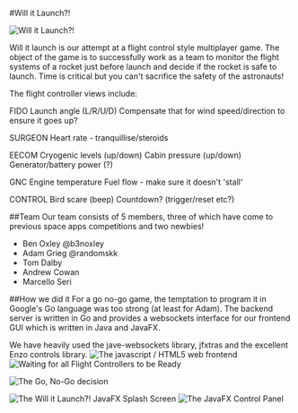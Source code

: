 #Will it Launch?!

![Will it Launch?!](http://i.imgur.com/EROGSUs.png)

Will it launch is our attempt at a flight control style multiplayer game. The object of the game is to successfully work as a team to monitor the flight systems of a rocket just before launch and decide if the rocket is safe to launch. Time is critical but you can't sacrifice the safety of the astronauts!

The flight controller views include:

FIDO
Launch angle (L/R/U/D)
Compensate that for wind speed/direction to ensure it goes up?

SURGEON
Heart rate - tranquillise/steroids

EECOM
Cryogenic levels (up/down)
Cabin pressure (up/down)
Generator/battery power (?)

GNC
Engine temperature
Fuel flow - make sure it doesn't 'stall'

CONTROL
Bird scare (beep)
Countdown? (trigger/reset etc?)

##Team
Our team consists of 5 members, three of which have come to previous space apps competitions and two newbies!
* Ben Oxley @b3noxley
* Adam Grieg @randomskk
* Tom Dalby
* Andrew Cowan
* Marcello Seri

##How we did it
For a go no-go game, the temptation to program it in Google's Go language was too strong (at least for Adam). The backend server is written in Go and provides a websockets interface for our frontend GUI which is written in Java and JavaFX.

We have heavily used the jave-websockets library, jfxtras and the excellent Enzo controls library.
![The javascript / HTML5 web frontend](http://i.imgur.com/FuhUR3c.png)
![Waiting for all Flight Controllers to be Ready](http://i.imgur.com/leeWGjh.png)

![The Go, No-Go decision](http://i.imgur.com/A7p7cO0.png)

![The Will it Launch?! JavaFX Splash Screen](http://i.imgur.com/MSAvzgi.png)
![The JavaFX Control Panel](http://i.imgur.com/4IETdeQ.png)
